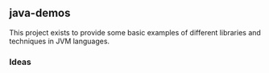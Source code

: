 ## java-demos

This project exists to provide some basic examples of different
libraries and techniques in JVM languages.

### Ideas
